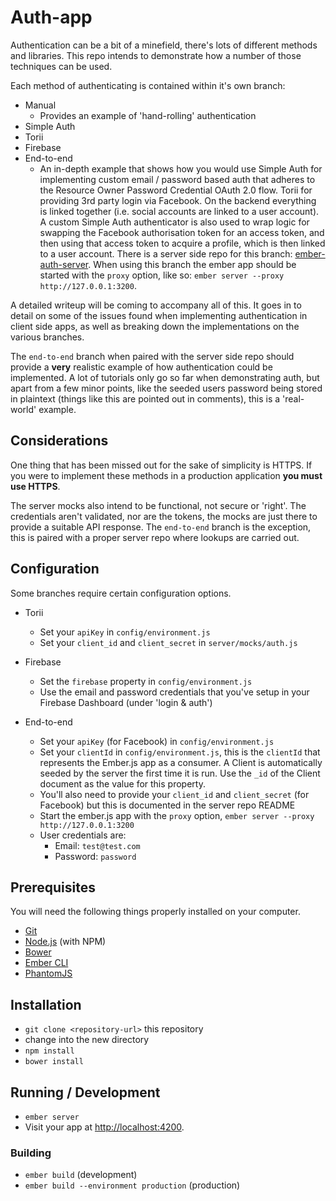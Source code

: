 # Auth-app

Authentication can be a bit of a minefield, there's lots of different methods and libraries. This repo intends to demonstrate how a number of those techniques can be used.

Each method of authenticating is contained within it's own branch:

- Manual
  - Provides an example of 'hand-rolling' authentication 
- Simple Auth
- Torii
- Firebase
- End-to-end
  - An in-depth example that shows how you would use Simple Auth for implementing custom email / password based auth that adheres to the Resource Owner Password Credential OAuth 2.0 flow. Torii for providing 3rd party login via Facebook. On the backend everything is linked together (i.e. social accounts are linked to a user account). A custom Simple Auth authenticator is also used to wrap logic for swapping the Facebook authorisation token for an access token, and then using that access token to acquire a profile, which is then linked to a user account. There is a server side repo for this branch: [ember-auth-server](https://github.com/Kerry350/ember-auth-server). When using this branch the ember app should be started with the `proxy` option, like so: `ember server --proxy http://127.0.0.1:3200`. 

A detailed writeup will be coming to accompany all of this. It goes in to detail on some of the issues found when implementing authentication in client side apps, as well as breaking down the implementations on the various branches. 

The `end-to-end` branch when paired with the server side repo should provide a **very** realistic example of how authentication could be implemented. A lot of tutorials only go so far when demonstrating auth, but apart from a few minor points, like the seeded users password being stored in plaintext (things like this are pointed out in comments), this is a 'real-world' example. 

## Considerations

One thing that has been missed out for the sake of simplicity is HTTPS. If you were to implement these methods in a production application **you must use HTTPS**. 

The server mocks also intend to be functional, not secure or 'right'. The credentials aren't validated, nor are the tokens, the mocks are just there to provide a suitable API response. The `end-to-end` branch is the exception, this is paired with a proper server repo where lookups are carried out.

## Configuration 

Some branches require certain configuration options. 

- Torii
  - Set your `apiKey` in `config/environment.js`
  - Set your `client_id` and `client_secret` in `server/mocks/auth.js`

- Firebase
  - Set the `firebase` property in `config/environment.js`
  - Use the email and password credentials that you've setup in your Firebase Dashboard (under 'login & auth')

- End-to-end
  - Set your `apiKey` (for Facebook) in `config/environment.js`
  - Set your `clientId` in `config/environment.js`, this is the `clientId` that represents the Ember.js app as a consumer. A Client is automatically seeded by the server the first time it is run. Use the `_id` of the Client document as the value for this property.  
  - You'll also need to provide your `client_id` and `client_secret` (for Facebook) but this is documented in the server repo README 
  - Start the ember.js app with the `proxy` option, `ember server --proxy http://127.0.0.1:3200` 
  - User credentials are:
    - Email: `test@test.com`
    - Password: `password` 

## Prerequisites

You will need the following things properly installed on your computer.

* [Git](http://git-scm.com/)
* [Node.js](http://nodejs.org/) (with NPM)
* [Bower](http://bower.io/)
* [Ember CLI](http://www.ember-cli.com/)
* [PhantomJS](http://phantomjs.org/)

## Installation

* `git clone <repository-url>` this repository
* change into the new directory
* `npm install`
* `bower install`

## Running / Development

* `ember server`
* Visit your app at [http://localhost:4200](http://localhost:4200).

### Building

* `ember build` (development)
* `ember build --environment production` (production)
